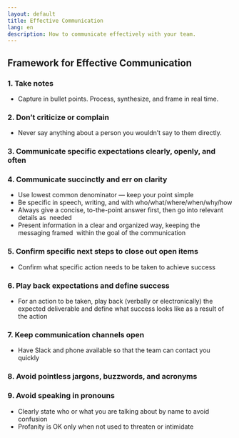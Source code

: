 ```yaml
---
layout: default
title: Effective Communication
lang: en
description: How to communicate effectively with your team.
---
```


## Framework for Effective Communication

### 1. Take notes
* Capture in bullet points. Process, synthesize, and frame in real time.

### 2. Don’t criticize or complain
* Never say anything about a person you wouldn’t say to them directly.

### 3. Communicate specific expectations clearly, openly, and often

### 4. Communicate succinctly and err on clarity
* Use lowest common denominator — keep your point simple
* Be specific in speech, writing, and with who/what/where/when/why/how
* Always give a concise, to-the-point answer first, then go into relevant details as  needed
* Present information in a clear and organized way, keeping the messaging framed  within the goal of the communication

### 5. Confirm specific next steps to close out open items
* Confirm what specific action needs to be taken to achieve success

### 6. Play back expectations and define success
* For an action to be taken, play back (verbally or electronically) the expected deliverable and define what success looks like as a result of the action

### 7. Keep communication channels open
* Have Slack and phone available so that the team can contact you quickly

### 8. Avoid pointless jargons, buzzwords, and acronyms

### 9. Avoid speaking in pronouns
* Clearly state who or what you are talking about by name to avoid confusion
* Profanity is OK only when not used to threaten or intimidate

<br>